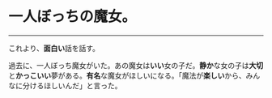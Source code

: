 # 一人ぼっちの魔女。

---

これより、**面白い**話を話す。

過去に、一人ぼっち魔女がいた。あの魔女は**いい**女の子だ。**静か**な女の子は**大切**と**かっこいい**夢がある。**有名**な魔女がほしいになる。「魔法が**楽しい**から、みんなに分けるほしいんだ」と言った。
